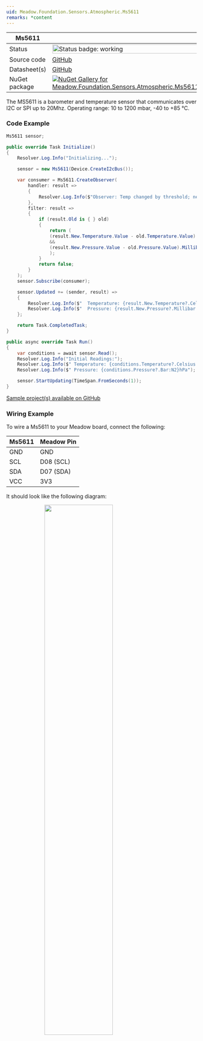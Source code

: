 ```yaml
---
uid: Meadow.Foundation.Sensors.Atmospheric.Ms5611
remarks: *content
---
```


| Ms5611 | |
|--------|--------|
| Status | <img src="https://img.shields.io/badge/Working-brightgreen" style="width: auto; height: -webkit-fill-available;" alt="Status badge: working" /> |
| Source code | [GitHub](https://github.com/WildernessLabs/Meadow.Foundation/tree/main/Source/Meadow.Foundation.Peripherals/Sensors.Atmospheric.Ms5611) |
| Datasheet(s) | [GitHub](https://github.com/WildernessLabs/Meadow.Foundation/tree/main/Source/Meadow.Foundation.Peripherals/Sensors.Atmospheric.Ms5611/Datasheet) |
| NuGet package | <a href="https://www.nuget.org/packages/Meadow.Foundation.Sensors.Atmospheric.Ms5611/" target="_blank"><img src="https://img.shields.io/nuget/v/Meadow.Foundation.Sensors.Atmospheric.Ms5611.svg?label=Meadow.Foundation.Sensors.Atmospheric.Ms5611" alt="NuGet Gallery for Meadow.Foundation.Sensors.Atmospheric.Ms5611" /></a> |

The MS5611 is a barometer and temperature sensor that communicates over I2C or SPI up to 20Mhz. Operating range: 10 to 1200 mbar, -40 to +85 °C.

### Code Example

```csharp
Ms5611 sensor;

public override Task Initialize()
{
    Resolver.Log.Info("Initializing...");

    sensor = new Ms5611(Device.CreateI2cBus());

    var consumer = Ms5611.CreateObserver(
        handler: result =>
        {
            Resolver.Log.Info($"Observer: Temp changed by threshold; new temp: {result.New.Temperature?.Celsius:N2}C, old: {result.Old?.Temperature?.Celsius:N2}C");
        },
        filter: result =>
        {
            if (result.Old is { } old)
            {
                return (
                (result.New.Temperature.Value - old.Temperature.Value).Abs().Celsius > 0.5
                &&
                (result.New.Pressure.Value - old.Pressure.Value).Millibar > 0.5
                );
            }
            return false;
        }
    );
    sensor.Subscribe(consumer);

    sensor.Updated += (sender, result) =>
    {
        Resolver.Log.Info($"  Temperature: {result.New.Temperature?.Celsius:N2}C");
        Resolver.Log.Info($"  Pressure: {result.New.Pressure?.Millibar:N2}mbar ({result.New.Pressure?.Pascal:N2}Pa)");
    };

    return Task.CompletedTask;
}

public async override Task Run()
{
    var conditions = await sensor.Read();
    Resolver.Log.Info("Initial Readings:");
    Resolver.Log.Info($" Temperature: {conditions.Temperature?.Celsius:N2}C");
    Resolver.Log.Info($" Pressure: {conditions.Pressure?.Bar:N2}hPa");

    sensor.StartUpdating(TimeSpan.FromSeconds(1));
}

```

[Sample project(s) available on GitHub](https://github.com/WildernessLabs/Meadow.Foundation/tree/main/Source/Meadow.Foundation.Peripherals/Sensors.Atmospheric.Ms5611/Samples/Ms5611_Sample)

### Wiring Example

To wire a Ms5611 to your Meadow board, connect the following:

| Ms5611 | Meadow Pin  |
|--------|-------------|
| GND    | GND         |
| SCL    | D08 (SCL)   |
| SDA    | D07 (SDA)   |
| VCC    | 3V3         |

It should look like the following diagram:

<img src="../../API_Assets/Meadow.Foundation.Sensors.Atmospheric.Ms5611/Ms5611_Fritzing.png" 
    style="width: 60%; display: block; margin-left: auto; margin-right: auto;" />




